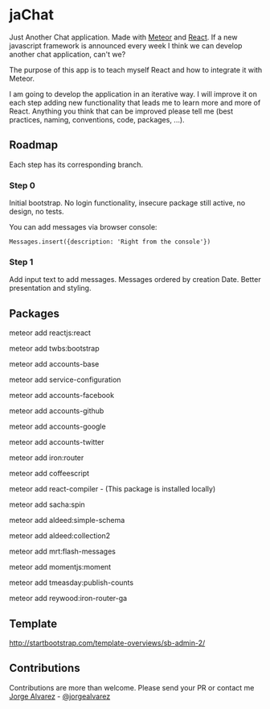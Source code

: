 # jaChat
Just Another Chat application. Made with [Meteor](https://meteor.com) and [React](https://facebook.github.io/react/index.html). If a new javascript framework is announced every week I think we can develop another chat application, can't we?

The purpose of this app is to teach myself React and how to integrate it with Meteor.

I am going to develop the application in an iterative way. I will improve it on each step adding new functionality that leads me to learn more and more of React. Anything you think that can be improved please tell me (best practices, naming, conventions, code, packages, ...).


## Roadmap
Each step has its corresponding branch.

### Step 0
Initial bootstrap. No login functionality, insecure package still active, no design, no tests.

You can add messages via browser console:

    Messages.insert({description: 'Right from the console'})

### Step 1
Add input text to add messages. Messages ordered by creation Date. Better presentation and styling.

## Packages
meteor add reactjs:react

meteor add twbs:bootstrap

meteor add accounts-base

meteor add service-configuration

meteor add accounts-facebook

meteor add accounts-github

meteor add accounts-google

meteor add accounts-twitter

meteor add iron:router

meteor add coffeescript

meteor add react-compiler - (This package is installed locally)

meteor add sacha:spin

meteor add aldeed:simple-schema

meteor add aldeed:collection2

meteor add mrt:flash-messages

meteor add momentjs:moment

meteor add tmeasday:publish-counts

meteor add reywood:iron-router-ga


## Template
http://startbootstrap.com/template-overviews/sb-admin-2/

## Contributions
Contributions are more than welcome. Please send your PR or contact me [Jorge Alvarez](http://www.alvareznavarro.es) - [@jorgealvarez](https://twitter.com/jorgealvarez)
